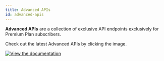 ```yaml
---
title: Advanced APIs
id: advanced-apis
---
```


**Advanced APIs** are a collection of exclusive API endpoints exclusively for Premium Plan subscribers. 

Check out the latest Advanced APIs by clicking the image. 

[![View the documentation](@site/static/img/advanced-api-docs.png)](https://documenter.getpostman.com/view/19024547/UVsEVUGQ)
